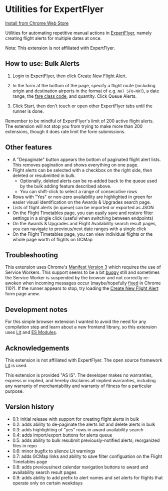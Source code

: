 # Utilities for ExpertFlyer

[Install from Chrome Web Store](https://chrome.google.com/webstore/detail/utilities-for-expertflyer/pkadldhlfkfikppkplbpdbpchlpkkelo)

Utilities for automating repetitive manual actions in [ExpertFlyer](https://www.expertflyer.com/), namely creating flight alerts for multiple dates at once.

Note: This extension is not affiliated with ExpertFlyer.

## How to use: Bulk Alerts

1. Login to [ExpertFlyer](https://www.expertflyer.com/), then click [Create New Flight Alert](https://www.expertflyer.com/flightAlert.do).

2. In the form at the bottom of the page, specify a flight route (including origin and destination airports in the format of e.g. `NH7 SFO-NRT`), a date range, the [fare class code](https://www.expertflyer.com/sessionlessClassList.do), and quantity. Click Queue Alerts.

3. Click Start, then don't touch or open other ExpertFlyer tabs until the runner is done.

Remember to be mindful of ExpertFlyer's limit of 200 active flight alerts. The extension will not stop you from trying to make more than 200 extensions, though it does rate limit the form submissions.

## Other features

- A "Depaginate" button appears the bottom of paginated flight alert lists. This removes pagination and shows everything on one page.
- Flight alerts can be selected with a checkbox on the right side, then deleted or resubmitted in bulk.
  - Optionally, deleted alerts can be re-added back to the queue used by the bulk adding feature described above.
  - You can shift-click to select a range of consecutive rows
- Rows with "Yes" or non-zero availability are highlighted in green for easier visual identification on the Awards & Upgrades search page.
- Lists of flight alerts (in queue) can be imported or exported as JSON
- On the Flight Timetables page, you can easily save and restore filter settings in a single click (useful when switching between endpoints)
- On the Awards & Upgrades and Flight Availability search result pages, you can navigate to previous/next date ranges with a single click
- On the Flight Timetables page, you can view individual flights or the whole page worth of flights on GCMap

## Troubleshooting

This extension uses Chrome's [Manifest Version 3](https://developer.chrome.com/docs/extensions/mv3/intro/mv3-migration/) which requires the use of Service Workers. This support seems to be a bit [buggy](https://groups.google.com/a/chromium.org/g/chromium-extensions/c/LQ_VpMCpksw) still and sometimes the Service Worker is suspended by the browser and not correctly re-awoken when incoming messages occur (maybe/hopefully [fixed](https://bugs.chromium.org/p/chromium/issues/detail?id=1371876#c5) in Chrome 110?). If the runner appears to stop, try loading the [Create New Flight Alert](https://www.expertflyer.com/flightAlert.do) form page anew.

## Development notes

For this simple browser extension I wanted to avoid the need for any compilation step and learn about a new frontend library, so this extension uses [Lit](https://lit.dev/) and [ES Modules](https://developer.mozilla.org/en-US/docs/Web/JavaScript/Guide/Modules).

## Acknowledgements

This extension is not affiliated with ExpertFlyer. The open source framework [Lit](https://lit.dev/) is used.

This extension is provided "AS IS". The developer makes no warranties, express or implied, and hereby disclaims all implied warranties, including any warranty of merchantability and warranty of fitness for a particular purpose.

## Version history

- 0.1: initial release with support for creating flight alerts in bulk
- 0.2: adds ability to de-paginate the alerts list and delete alerts in bulk
- 0.3: adds highlighting of "yes" rows in award availability search
- 0.4: adds import/export buttons for alerts queue
- 0.5: adds ability to bulk resubmit previously-notified alerts; reorganized files in repo
- 0.6: minor bugfix to silence Lit warnings
- 0.7: adds GCMap links and ability to save filter configuation on the Flight Timetables page
- 0.8: adds previous/next calendar navigation buttons to award and availability search result pages
- 0.9: adds ability to add prefix to alert names and set alerts for flights that operate only on certain weekdays
